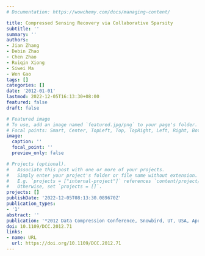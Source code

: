 ```yaml
---
# Documentation: https://wowchemy.com/docs/managing-content/

title: Compressed Sensing Recovery via Collaborative Sparsity
subtitle: ''
summary: ''
authors:
- Jian Zhang
- Debin Zhao
- Chen Zhao
- Ruiqin Xiong
- Siwei Ma
- Wen Gao
tags: []
categories: []
date: '2012-01-01'
lastmod: 2022-12-05T16:13:30+08:00
featured: false
draft: false

# Featured image
# To use, add an image named `featured.jpg/png` to your page's folder.
# Focal points: Smart, Center, TopLeft, Top, TopRight, Left, Right, BottomLeft, Bottom, BottomRight.
image:
  caption: ''
  focal_point: ''
  preview_only: false

# Projects (optional).
#   Associate this post with one or more of your projects.
#   Simply enter your project's folder or file name without extension.
#   E.g. `projects = ["internal-project"]` references `content/project/deep-learning/index.md`.
#   Otherwise, set `projects = []`.
projects: []
publishDate: '2022-12-05T08:13:30.089670Z'
publication_types:
- '1'
abstract: ''
publication: '*2012 Data Compression Conference, Snowbird, UT, USA, April 10-12, 2012*'
doi: 10.1109/DCC.2012.71
links:
- name: URL
  url: https://doi.org/10.1109/DCC.2012.71
---
```

